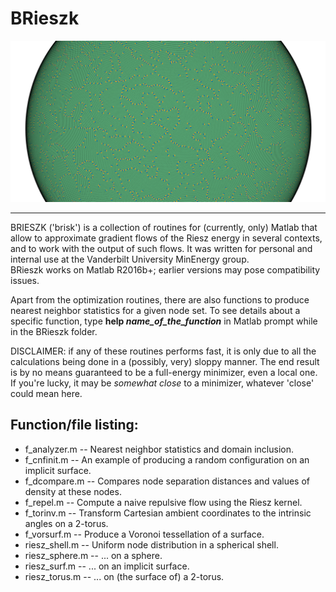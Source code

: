# BRieszk
<p align="center">
<img src="https://raw.githubusercontent.com/OVlasiuk/BRieszk/master/img/sph_paisley.png" width="800">
</p>

---
BRIESZK ('brisk') is a collection of routines for (currently, only) Matlab that allow to approximate gradient flows of the Riesz energy in several contexts, and to work with the output of such flows. It was written for personal and internal use at the Vanderbilt University MinEnergy group.<br>
BRieszk works on Matlab R2016b+; earlier versions may pose compatibility issues.

Apart from the optimization routines, there are also functions to produce nearest neighbor statistics for a given node set. To see details about a specific function, type **help _name_of_the_function_** in Matlab prompt while in the BRieszk folder. 

DISCLAIMER: if any of these routines performs fast, it is only due to all the calculations being done in a (possibly, very) sloppy manner. The end result is by no means guaranteed to be a full-energy minimizer, even a local one. If you're lucky, it may be _somewhat close_ to a minimizer, whatever 'close' could mean here.

## Function/file listing:

* f_analyzer.m -- Nearest neighbor statistics and domain inclusion.
* f_cnfinit.m -- An example of producing a random configuration on an implicit surface.
* f_dcompare.m -- Compares node separation distances and values of density at these nodes.
* f_repel.m -- Compute a naive repulsive flow using the Riesz kernel.
* f_torinv.m -- Transform Cartesian ambient coordinates to the intrinsic angles on a 2-torus.
* f_vorsurf.m -- Produce a Voronoi tessellation of a surface.
* riesz_shell.m -- Uniform node distribution in a spherical shell.
* riesz_sphere.m -- ... on a sphere.
* riesz_surf.m -- ... on an implicit surface.
* riesz_torus.m -- ... on (the surface of) a 2-torus.

